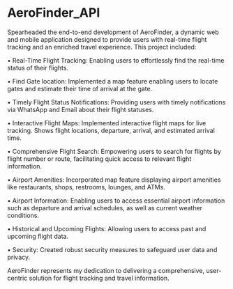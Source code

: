 # AeroFinder_API
Spearheaded the end-to-end development of AeroFinder, a dynamic web and mobile application designed to provide users with real-time flight tracking and an enriched travel experience. This project included:

• Real-Time Flight Tracking: Enabling users to effortlessly find the real-time status of their flights.

• Find Gate location: Implemented a map feature enabling users to locate gates and estimate their time of arrival at the gate.

• Timely Flight Status Notifications: Providing users with timely notifications via WhatsApp and Email about their flight statuses.

• Interactive Flight Maps: Implemented interactive flight maps for live tracking. Shows flight locations, departure, arrival, and estimated arrival time.

• Comprehensive Flight Search: Empowering users to search for flights by flight number or route, facilitating quick access to relevant flight information.

• Airport Amenities: Incorporated map feature displaying airport amenities like restaurants, shops, restrooms, lounges, and ATMs.

• Airport Information: Enabling users to access essential airport information such as departure and arrival schedules, as well as current weather conditions.

• Historical and Upcoming Flights: Allowing users to access past and upcoming flight data.

• Security: Created robust security measures to safeguard user data and privacy.

AeroFinder represents my dedication to delivering a comprehensive, user-centric solution for flight tracking and travel information.
